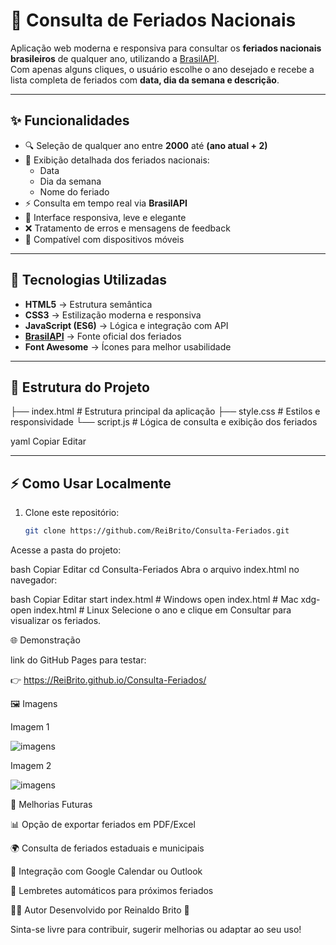 # 📅 Consulta de Feriados Nacionais

Aplicação web moderna e responsiva para consultar os **feriados nacionais brasileiros** de qualquer ano, utilizando a [BrasilAPI](https://brasilapi.com.br).  
Com apenas alguns cliques, o usuário escolhe o ano desejado e recebe a lista completa de feriados com **data, dia da semana e descrição**.

---

## ✨ Funcionalidades

- 🔍 Seleção de qualquer ano entre **2000** até **(ano atual + 2)**  
- 📆 Exibição detalhada dos feriados nacionais:  
  - Data  
  - Dia da semana  
  - Nome do feriado  
- ⚡ Consulta em tempo real via **BrasilAPI**  
- 🎨 Interface responsiva, leve e elegante  
- ❌ Tratamento de erros e mensagens de feedback  
- 📱 Compatível com dispositivos móveis  

---

## 🚀 Tecnologias Utilizadas

- **HTML5** → Estrutura semântica  
- **CSS3** → Estilização moderna e responsiva  
- **JavaScript (ES6)** → Lógica e integração com API  
- **[BrasilAPI](https://brasilapi.com.br/docs#tag/Feriados)** → Fonte oficial dos feriados  
- **Font Awesome** → Ícones para melhor usabilidade  

---

## 📂 Estrutura do Projeto

├── index.html # Estrutura principal da aplicação
├── style.css # Estilos e responsividade
└── script.js # Lógica de consulta e exibição dos feriados

yaml
Copiar
Editar

---

## ⚡ Como Usar Localmente

1. Clone este repositório:
   ```bash
   git clone https://github.com/ReiBrito/Consulta-Feriados.git
Acesse a pasta do projeto:

bash
Copiar
Editar
cd Consulta-Feriados
Abra o arquivo index.html no navegador:

bash
Copiar
Editar
start index.html   # Windows
open index.html    # Mac
xdg-open index.html # Linux
Selecione o ano e clique em Consultar para visualizar os feriados.

🌐 Demonstração

link do GitHub Pages para testar:

👉 https://ReiBrito.github.io/Consulta-Feriados/

🖼️ Imagens

Imagem 1

![imagens](tela.png)

Imagem 2

![imagens](tela1.png)

📌 Melhorias Futuras

📊 Opção de exportar feriados em PDF/Excel

🌍 Consulta de feriados estaduais e municipais

📅 Integração com Google Calendar ou Outlook

🔔 Lembretes automáticos para próximos feriados

👨‍💻 Autor
Desenvolvido por Reinaldo Brito 💙

Sinta-se livre para contribuir, sugerir melhorias ou adaptar ao seu uso!
